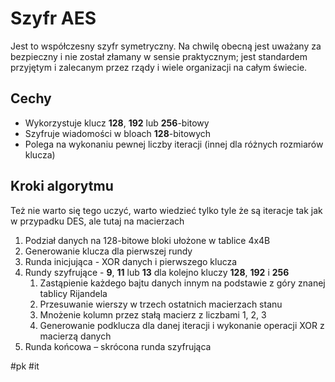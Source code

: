 # Szyfr AES
Jest to współczesny szyfr symetryczny. Na chwilę obecną jest uważany za bezpieczny i nie został złamany w sensie praktycznym; jest standardem przyjętym i zalecanym przez rządy i wiele organizacji na całym świecie.


## Cechy
- Wykorzystuje klucz **128**, **192** lub **256**-bitowy
- Szyfruje wiadomości w bloach **128**-bitowych
- Polega na wykonaniu pewnej liczby iteracji (innej dla różnych rozmiarów klucza)

## Kroki algorytmu
Też nie warto się tego uczyć, warto wiedzieć tylko tyle że są iteracje tak jak w przypadku DES, ale tutaj na macierzach


1. Podział danych na 128-bitowe bloki ułożone w tablice 4x4B
2. Generowanie klucza dla pierwszej rundy
3. Runda inicjująca - XOR danych i pierwszego klucza
4. Rundy szyfrujące - **9**, **11** lub **13** dla kolejno kluczy **128**, **192** i **256**
	1. Zastąpienie każdego bajtu danych innym na podstawie z góry znanej tablicy Rijandela
	2. Przesuwanie wierszy w trzech ostatnich macierzach stanu
	3. Mnożenie kolumn przez stałą macierz z liczbami 1, 2, 3
	4. Generowanie podklucza dla danej iteracji i wykonanie operacji XOR z macierzą danych
5. Runda końcowa – skrócona runda szyfrująca


#pk #it 